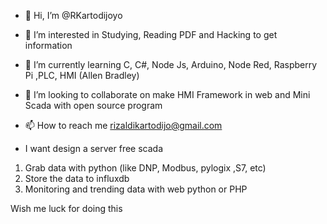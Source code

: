- 👋 Hi, I’m @RKartodijoyo
- 👀 I’m interested in Studying, Reading PDF and Hacking to get information
- 🌱 I’m currently learning C, C#, Node Js, Arduino, Node Red, Raspberry Pi ,PLC, HMI (Allen Bradley)
- 💞️ I’m looking to collaborate on make HMI Framework in web and Mini Scada with open source program
- 📫 How to reach me rizaldikartodijo@gmail.com



- I want design a server free scada
1. Grab data with python (like DNP, Modbus, pylogix ,S7, etc)
2. Store the data to influxdb
3. Monitoring and trending data with web python or PHP

Wish me luck for doing this

<!---
RKartodijoyo/RKartodijoyo is a ✨ special ✨ repository because its `README.md` (this file) appears on your GitHub profile.
You can click the Preview link to take a look at your changes.
--->
